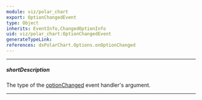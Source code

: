 ```yaml
---
module: viz/polar_chart
export: OptionChangedEvent
type: Object
inherits: EventInfo,ChangedOptionInfo
uid: viz/polar_chart:OptionChangedEvent
generateTypeLink: 
references: dxPolarChart.Options.onOptionChanged
---
```

---
##### shortDescription
The type of the [optionChanged]({basewidgetpath}/Events/#optionChanged) event handler's argument.

---
<!-- Description goes here -->